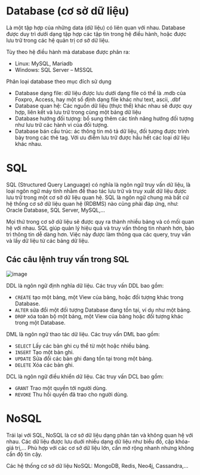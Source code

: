 # Database (cơ sở dữ liệu)
Là một tập hợp của những data (dữ liệu) có liên quan với nhau.
Database được duy trì dưới dạng tập hợp các tập tin trong hệ điều hành, hoặc được lưu trữ trong các hệ quản trị cơ sở dữ liệu.

Tùy theo hệ điều hành mà database được phân ra:
- Linux: MySQL, Mariadb
- Windows: SQL Server – MSSQL

Phân loại database theo mục đích sử dụng
- Database dạng file: dữ liệu được lưu dưới dạng file có thể là .mdb của Foxpro, Access, hay một số định dạng file khác như text, ascii, .dbf
- Database quan hệ: Các nguồn dữ liệu (thực thể) khác nhau sẽ được quy hợp, liên kết và lưu trữ trong cùng một bảng dữ liệu
- Database hướng đối tượng: bổ sung thêm các tính năng hướng đối tượng như lưu trữ các hành vi của đối tượng.
- Database bán cấu trúc: ác thông tin mô tả dữ liệu, đối tượng được trình bày trong các thẻ tag. Với ưu điểm lưu trữ được hầu hết các loại dữ liệu khác nhau.

# SQL
SQL (Structured Query Language) có nghĩa là ngôn ngữ truy vấn dữ liệu, là loại ngôn ngữ máy tính nhằm để thao tác lưu trữ và truy xuất dữ liệu được lưu trữ trong một cơ sở dữ liệu quan hệ.
SQL là ngôn ngữ chung mà bất cứ hệ thống cơ sở dữ liệu quan hệ (RDBMS) nào cũng phải đáp ứng, như: Oracle Database, SQL Server, MySQL,...

Mọi thứ trong cơ sở dữ liệu sẽ được quy ra thành nhiều bảng và có mối quan hệ với nhau. SQL giúp quản lý hiệu quả và truy vấn thông tin nhanh hơn, bảo trì thông tin dễ dàng hơn.
Việc này được làm thông qua các query, truy vấn và lấy dữ liệu từ các bảng dữ liệu.

## Các câu lệnh truy vấn trong SQL
![image](https://user-images.githubusercontent.com/83684068/123363105-04f96600-d59c-11eb-805a-a2a5f1fd323f.png)

DDL là ngôn ngữ định nghĩa dữ liệu. Các truy vấn DDL bao gồm:
- `CREATE` tạo một bảng, một View của bảng, hoặc đối tượng khác trong Database.
- `ALTER` sửa đổi một đối tượng Database đang tồn tại, ví dụ như một bảng.
- `DROP` xóa toàn bộ một bảng, một View của bảng hoặc đối tượng khác trong một Database.

DML là ngôn ngữ thao tác dữ liệu. Các truy vấn DML bao gồm:
- `SELECT` Lấy các bản ghi cụ thể từ một hoặc nhiều bảng.
- `INSERT` Tạo một bản ghi.
- `UPDATE` Sửa đổi các bản ghi đang tồn tại trong một bảng.
- `DELETE` Xóa các bản ghi.

DCL là ngôn ngữ điều khiển dữ liệu. Các truy vấn DCL bao gồm:
- `GRANT` Trao một quyền tới người dùng.
- `REVOKE` Thu hồi quyền đã trao cho người dùng.


# NoSQL
Trái lại với SQL, NoSQL là cơ sở dữ liệu dạng phân tán và không quan hệ với nhau.
Các dữ liệu được lưu duới nhiều dạng dữ liệu như biểu đồ, cặp khóa-giá trị,... Phù hợp với các cơ sở dữ liệu lớn, cần mở rộng nhanh nhưng không cần độ tin cậy.

Các hệ thống cơ sở dữ liệu NoSQL: MongoDB, Redis, Neo4j, Cassandra,...
